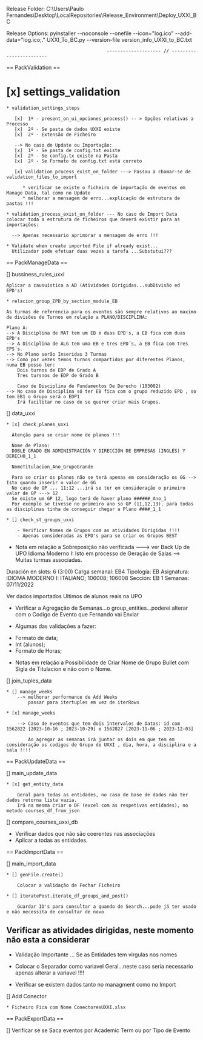 Release Folder:
C:\Users\Paulo Fernandes\Desktop\LocalRepositories\Release_Environment\Deploy_UXXI_BC

Release Options:
pyinstaller --noconsole --onefile --icon="log.ico" --add-data="log.ico;." UXXI_To_BC.py --version-file version_info_UXXI_to_BC.txt


                                         -------------------- // ------------------------ 


== PackValidation ==

# [x] settings_validation

    * validation_settings_steps

       [x]  1º - present_on_ui_opciones_process() -- > Opções relativas a Processo
       [x]  2º - Se pasta de dados UXXI existe
       [x]  2º - Extensão de Ficheiro

       --> No caso de Update ou Importação:
       [x]  1º - Se pasta de config.txt existe
       [x]  2º - Se config.tx existe na Pasta
       [x]  2º - Se Formato de config.txt está correto

       [x] validation_process_exist_on_folder ---> Passou a chamar-se de validation_files_to_import
          
          * verificar se existe o ficheiro de importação de eventos em Manage Data, tal como no Update
          * melhorar a mensagem de erro...explicação de estrutura de pastas !!!

    * validation_process_exist_on_folder --- No caso de Import Data colocar toda a estrutura de ficheiros que deverá existir para as importações:

      --> Apenas necessario aprimorar a mensagem de erro !!!

    * Validate when create imported File if already exist...
      Utilizador pode efetuar duas vezes a tarefa ...Substutui???

== PackManageData ==  

[] bussiness_rules_uxxi

    Aplicar a causuistica a AD (Atividades Dirigidas...subDivisão ed EPD's)

    * relacion_group_EPD_by_section_module_EB

    As turmas de referencia para os eventos são sempre relativos ao maximo de divisões de Turnos em relação a PLANO/DISCIPLINA:

    Plano A:
    --> A Disciplina de MAT tem um EB e duas EPD's, a EB fica com duas EPD's
    --> A Disciplina de ALG tem uma EB e tres EPD´s, a EB fica com tres EPS´s.
    --> No Plano serão Inseridas 3 Turmas 
    --> Como por vezes temos turnos compartidos por diferentes Planos, numa EB posso ter:
        Dois turnos de EDP de Grado A
        Tres tursnos de EDP de Grado B

        Caso de Disciplina de Fundamentos De Derecho (103002)
    --> No caso de Disciplina só ter EB fica com o grupo reduzido EPD , so tem EB1 o Grupo será o EDP1
        Irá facilitar no caso de se querer criar mais Grupos.
       
[] data_uxxi

    * [x] check_planes_uxxi
      
      Atenção para se criar nome de planos !!!

      Nome de Plano:
      DOBLE GRADO EN ADMINISTRACIÓN Y DIRECCIÓN DE EMPRESAS (INGLÉS) Y DERECHO_1_1

      NomeTitulacion_Ano_GrupoGrande

      Para se criar os planos não se terá apenas em consideração os GG --> Isto quando inserir o valor de GG
      No caso de GP ... 11;12 ...irá se ter em consideração o primeiro valor de GP ---> 12 
      Se existe um GP 12, logo terá de haver plano ######_Ano_1
      Por exemplo se tivesse no primeiro ano so GP (11,12,13), para todas as disciplinas tinha de conseguir chegar a Plano ####_1_1

    * [] check_st_groups_uxxi

        - Verificar Nomes de Grupos com as atividades Dirigidas !!!!
        - Apenas consideradas as EPD's para se criar os Grupos BEST

* Nota em relação a Sobreposição não verificada ---> ver Back Up de UPO Idioma Moderno I: Isto em processo de Geração de Salas --> Muitas turmas associadas.

Duración en slots: 6 (3:00)
Carga semanal: EB4
Tipología: EB
Asignatura: IDIOMA MODERNO I: ITALIANO; 106008; 106008
Sección: EB 1
Semanas: 07/11/2022

Ver dados importados Ultimos de alunos reais na UPO

* Verificar a Agregação de Semanas...o group_entities...poderei alterar com o Codigo de Evento que Fernando vai Enviar

* Algumas das validações a fazer:

- Formato de data;
- Int (alunos);
- Formato de Horas;

* Notas em relação a Possibilidade de Criar Nome de Grupo Bullet com Sigla de Titulacion e não com o Nome.

[] join_tuples_data

    * [] manage_weeks
        --> melhorar performance de Add Weeks
            passar para itertuples em vez de iterRows

    * [x] manage_weeks

        --> Caso de eventos que tem dois intervalos de Datas: id com 1562822 [2023-10-16 ; 2023-10-29] e 1562827 [2023-11-06 ; 2023-12-03]

            Ao agregar as semanas irá juntar os dois em que tem em consideração os codigos de Grupo de UXXI , dia, hora, a disciplina e a sala !!!!


     
== PackUpdateData ==  

[] main_update_data

    * [x] get_entity_data

        Geral para todas as entidades, no caso de base de dados não ter dados retorna lista vazia.
        Irá na mesma criar o DF (excel com as respetivas entidades), no metodo courses_df_from_json



[] compare_courses_uxxi_db
   
   * Verificar dados que não são coerentes nas associações
   * Aplicar a todas as entidades.

== PackImportData ==  

[] main_import_data

    * [] genFile.create()
    
        Colocar a validação de Fechar Ficheiro

    * [] iteratePost.iterate_df_groups_and_post()
        
        Guardar ID's para consultar a quando de Search...pode já ter usado e não necessita de consultar de novo
## Verificar as atividades dirigidas, neste momento não esta a considerar


* Validação Importante ... Se as Entidades tem virgulas nos nomes 

* Colocar o Separador como variavel Geral...neste caso seria necessario apenas alterar a variavel !!!!

* Verificar se existem dados tanto no managment como no Import

[] Add Conector

    * Ficheiro Fica com Nome ConectoresUXXI.xlsx



== PackExportData ==


[] Verificar se se Saca eventos por Academic Term ou por Tipo de Evento